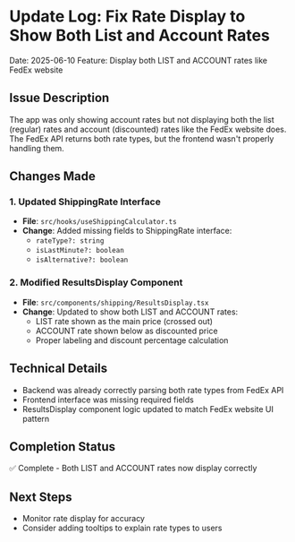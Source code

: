 # Update Log: Fix Rate Display to Show Both List and Account Rates
Date: 2025-06-10
Feature: Display both LIST and ACCOUNT rates like FedEx website

## Issue Description
The app was only showing account rates but not displaying both the list (regular) rates and account (discounted) rates like the FedEx website does. The FedEx API returns both rate types, but the frontend wasn't properly handling them.

## Changes Made

### 1. Updated ShippingRate Interface
- **File**: `src/hooks/useShippingCalculator.ts`
- **Change**: Added missing fields to ShippingRate interface:
  - `rateType?: string`
  - `isLastMinute?: boolean`
  - `isAlternative?: boolean`

### 2. Modified ResultsDisplay Component
- **File**: `src/components/shipping/ResultsDisplay.tsx`
- **Change**: Updated to show both LIST and ACCOUNT rates:
  - LIST rate shown as the main price (crossed out)
  - ACCOUNT rate shown below as discounted price
  - Proper labeling and discount percentage calculation

## Technical Details
- Backend was already correctly parsing both rate types from FedEx API
- Frontend interface was missing required fields
- ResultsDisplay component logic updated to match FedEx website UI pattern

## Completion Status
✅ Complete - Both LIST and ACCOUNT rates now display correctly

## Next Steps
- Monitor rate display for accuracy
- Consider adding tooltips to explain rate types to users
